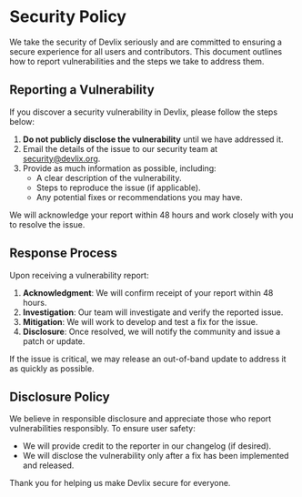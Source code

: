 # Security Policy

We take the security of Devlix seriously and are committed to ensuring a secure experience for all users and contributors. This document outlines how to report vulnerabilities and the steps we take to address them.

## Reporting a Vulnerability

If you discover a security vulnerability in Devlix, please follow the steps below:

1. **Do not publicly disclose the vulnerability** until we have addressed it.
2. Email the details of the issue to our security team at [security@devlix.org](mailto:security@devlix.org).
3. Provide as much information as possible, including:
   - A clear description of the vulnerability.
   - Steps to reproduce the issue (if applicable).
   - Any potential fixes or recommendations you may have.

We will acknowledge your report within 48 hours and work closely with you to resolve the issue.

## Response Process

Upon receiving a vulnerability report:

1. **Acknowledgment**: We will confirm receipt of your report within 48 hours.
2. **Investigation**: Our team will investigate and verify the reported issue.
3. **Mitigation**: We will work to develop and test a fix for the issue.
4. **Disclosure**: Once resolved, we will notify the community and issue a patch or update.

If the issue is critical, we may release an out-of-band update to address it as quickly as possible.

## Disclosure Policy

We believe in responsible disclosure and appreciate those who report vulnerabilities responsibly. To ensure user safety:

- We will provide credit to the reporter in our changelog (if desired).
- We will disclose the vulnerability only after a fix has been implemented and released.

Thank you for helping us make Devlix secure for everyone.
